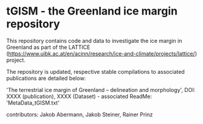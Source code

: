 # tGISM - the Greenland ice margin repository

This repository contains code and data to investigate the ice margin in Greenland as part of the LATTICE (https://www.uibk.ac.at/en/acinn/research/ice-and-climate/projects/lattice/) project.

The repository is updated, respective stable compilations to associated publications are detailed below:

'The terrestrial ice margin of Greenland – delineation and morphology', DOI: XXXX (publication), XXXX (Dataset) - associated ReadMe: 'MetaData_tGISM.txt'

 

contributors: Jakob Abermann, Jakob Steiner, Rainer Prinz
